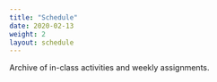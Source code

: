 ```yaml
---
title: "Schedule"
date: 2020-02-13
weight: 2
layout: schedule
---
```


Archive of in-class activities and weekly assignments.



